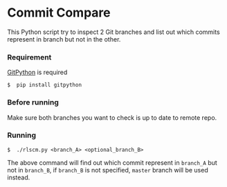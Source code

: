 # Commit Compare

This Python script try to inspect 2 Git branches and list out which commits represent in  branch but not in the other.

### Requirement

[GitPython](https://github.com/gitpython-developers/GitPython) is required

```
$  pip install gitpython
```

### Before running

Make sure both branches you want to check is up to date to remote repo.

### Running

```
$  ./rlscm.py <branch_A> <optional_branch_B>
```
The above command will find out which commit represent in `branch_A` but not in `branch_B`, if `branch_B` is not specified, `master` branch will be used instead.